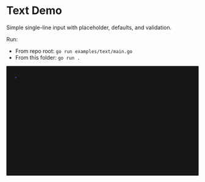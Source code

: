 # Text Demo

Simple single-line input with placeholder, defaults, and validation.

Run:

- From repo root: `go run examples/text/main.go`
- From this folder: `go run .`

![Demo](./demo.gif)


